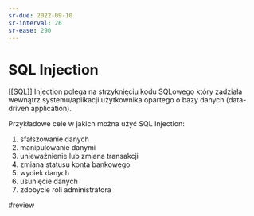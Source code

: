 ```yaml
---
sr-due: 2022-09-10
sr-interval: 26
sr-ease: 290
---
```


# SQL Injection
[[SQL]] Injection polega na strzyknięciu kodu SQLowego który zadziała wewnątrz systemu/aplikacji użytkownika opartego o bazy danych (data-driven application). 

Przykładowe cele w jakich można użyć SQL Injection:
1. sfałszowanie danych
2. manipulowanie danymi
3. unieważnienie lub zmiana transakcji
4. zmiana statusu konta bankowego
5. wyciek danych
6. usunięcie danych
7. zdobycie roli administratora

#review